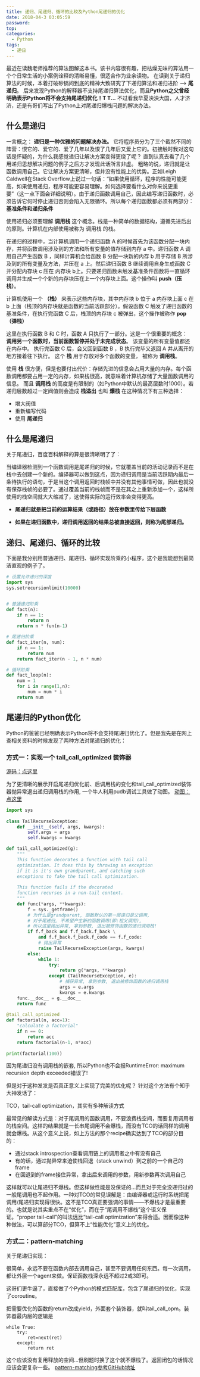 ```yaml
---
title: 递归、尾递归、循环的比较及Python尾递归的优化
date: 2018-04-3 03:05:59
password:
top:
categories:
  - Python
tags:
  - 递归
---
```

<!--more-->


最近在读魏老师推荐的算法图解这本书。该书内容很有趣，把枯燥无味的算法用一个个日常生活的小案例诠释的清晰易懂，很适合作为业余读物。
在读到关于递归算法的时候，本着打破砂锅问到底的精神大致研究了下递归算法和递归进阶 —> **尾递归**。
后来发现Python的解释器不支持尾递归算法优化，而且**Python之父曾经明确表示Python将不会支持尾递归优化！T T...**
不过看我华夏泱泱大国，人才济济，还是有哥们写出了Python上对尾递归爆栈问题的解决办法。

## 什么是递归
一言概之： **递归是一种优雅的问题解决办法。** 它将程序员分为了三个截然不同的阵营：恨它的、爱它的、爱了几年以及恨了几年后又爱上它的。初接触时我对这句话是怀疑的，为什么我感觉递归让解决方案变得更绕了呢？ 直到认真去看了几个用递归思想解决问题的例子之后方才发现此话所言非虚。
粗略的说，递归就是让函数调用自己。它让解决方案更清晰，但并没有性能上的优势。正如Leigh Caldwell在Stack Overflow上说过一句话：“如果使用循环，程序的性能可能更高，如果使用递归，程序可能更容易理解。如何选择要看什么对你来说更重要”（这一点下面会详细说明）。由于递归函数调用自己，因此编写递归函数时，必须告诉它何时停止递归否则会陷入无限循环。所以每个递归函数都必须有两部分：**基准条件和递归条件**

使用递归必须要理解 **调用栈** 这个概念。栈是一种简单的数据结构，遵循先进后出的原则。计算机在内部使用被称为 调用栈 的栈。

在递归的过程中，当计算机调用一个递归函数 A 的时候首先为该函数分配一块内存，并将函数调用涉及到的方法和所有变量的值存储到内存 a 中。递归函数 A 调用自己产生函数 B ，同样计算机会给函数 B 分配一块新的内存 b 用于存储 B 所涉及到的所有变量及方法，并压在 a 上。然后递归函数 B 继续调用自身生成函数 C 并分配内存块 c 压在 内存块 b上。只要递归函数未触发基准条件函数将一直循环调用并生成一个个新的内存块压在上一个内存块上面。这个操作叫 **push（压栈）**。

计算机使用一个 **（栈）** 来表示这些内存块，其中内存块 b 位于 a 内存块上面 c 在  b 上面（栈顶的内存块就是函数的当前活跃部分）。假设函数 C 触发了递归函数的基准条件，在执行完函数 C 后，栈顶的内存块 c 被弹出，这个操作被称作 **pop（弹栈）**

这里在执行函数 B 和 C 时，函数 A 只执行了一部分。这是一个很重要的概念： **调用另一个函数时，当前函数暂停并处于未完成状态**。 该变量的所有变量值都还在内存中。 执行完函数 C 后，会又回到函数 B ，B 执行完毕又返回 A 并从离开的地方接着往下执行。 这个 **栈** 用于存放对多个函数的变量， 被称为 **调用栈**。

使用 **栈** 很方便，但是也要付出代价：存储先进的信息会占用大量的内存。每个函数调用都要占用一定的内存，如果栈很高，就意味着计算机存储了大量函数调用的信息。 而且 **调用栈** 的高度是有限制的（如Python中默认的最高层数时1000）。若递归层数超过一定阀值则会造成 **栈溢出** 也叫 **爆栈** 在这种情况下有三种选择：
- 增大阀值
- 重新编写代码
- 使用 **尾递归**

## 什么是尾递归
关于尾递归，百度百科解释的算是很清晰明了了：

当编译器检测到一个函数调用是尾递归的时候，它就覆盖当前的活动记录而不是在栈中去创建一个新的。编译器可以做到这点，因为递归调用是当前活跃期内最后一条待执行的语句，于是当这个调用返回时栈帧中并没有其他事情可做，因此也就没有保存栈帧的必要了。通过覆盖当前的栈帧而不是在其之上重新添加一个，这样所使用的栈空间就大大缩减了，这使得实际的运行效率会变得更高。

- **尾递归就是把当前的运算结果（或路径）放在参数里传给下层函数**

- **如果在递归函数中，递归调用返回的结果总被直接返回，则称为尾部递归。** 

## 递归、尾递归、循环的比较

下面是我分别用普通递归、尾递归、循环实现阶乘的小程序，这个是我能想到最简洁直观的例子了。


```python
# 设置允许递归的深度
import sys
sys.setrecursionlimit(10000)


# 普通递归阶乘
def fact(n):
    if n == 1:
        return n
    return n * fun(n-1)

# 尾递归阶乘
def fact_iter(n, num):
    if n == 1:
        return num
    return fact_iter(n - 1, n * num)

# 循环阶乘
def fact_loop(n):
    num = 1
    for i in range(1,n):
        num = num * i
    return num        
```

## 尾递归的Python优化

Python的爸爸已经明确表示Python将不会支持尾递归优化了。但是我先是在网上查相关资料的时候发现了两种方法对尾递归的优化：

### 方式一：实现一个 tail_call_optimized 装饰器
[源码：点这里](http://code.activestate.com/recipes/474088/)

为了更清晰的展示开启尾递归优化前、后调用栈的变化和tail_call_optimized装饰器抛异常退出递归调用栈的作用, 一个牛人利用pudb调试工具做了动图。
[动图：点这里](http://python.jobbole.com/86937/)


```python
import sys
 
class TailRecurseException:
    def __init__(self, args, kwargs):
        self.args = args
        self.kwargs = kwargs

def tail_call_optimized(g):
    """
    This function decorates a function with tail call
    optimization. It does this by throwing an exception
    if it is it's own grandparent, and catching such
    exceptions to fake the tail call optimization.
 
    This function fails if the decorated
    function recurses in a non-tail context.
    """
    def func(*args, **kwargs):
        f = sys._getframe()
        # 为什么是grandparent, 函数默认的第一层递归是父调用,
        # 对于尾递归, 不希望产生新的函数调用(即:祖父调用),
        # 所以这里抛出异常, 拿到参数, 退出被修饰函数的递归调用栈!
        if f.f_back and f.f_back.f_back \
            and f.f_back.f_back.f_code == f.f_code:
            # 抛出异常
            raise TailRecurseException(args, kwargs)
        else:
            while 1:
                try:
                    return g(*args, **kwargs)
                except (TailRecurseException, e):
                    # 捕获异常, 拿到参数, 退出被修饰函数的递归调用栈
                    args = e.args
                    kwargs = e.kwargs
    func.__doc__ = g.__doc__
    return func
 
@tail_call_optimized
def factorial(n, acc=1):
    "calculate a factorial"
    if n == 0:
        return acc
    return factorial(n-1, n*acc)
 
print(factorial(100))
```

因为尾递归没有调用栈的嵌套, 所以Python也不会报RuntimeError: maximum recursion depth exceeded错误了!

但是对于这种发发是否真正意义上实现了完美的优化呢？ 针对这个方法有个知乎大神发话了：

TCO，tail-call optimization，其实有多种解读方式

最常见的解读方式是：对于尾调用的函数调用，不要浪费栈空间，而要复用调用者的栈空间。这样的结果就是一长串尾调用不会爆栈，而没有TCO的话同样的调用就会爆栈。从这个意义上说，如上方法的那个recipe确实达到了TCO的部分目的：

- 通过stack introspection查看调用链上的调用者之中有没有自己
- 有的话，通过抛异常来迫使栈回退（stack unwind）到之前的一个自己的frame
- 在回退到的frame接住异常，拿出后来调用的参数，用新参数再次调用自己

这样就可以让尾递归不爆栈。但这样做性能是没保证的…而且对于完全没递归过的一般尾调用也不起作用。一种对TCO的常见误解是：由编译器或运行时系统把尾调用/尾递归实现得很快。这不是TCO真正要强调的事情——不爆栈才是最重要的。也就是说其实重点不在“优化”，而在于“尾调用不爆栈”这个语义保证。“proper tail-call”的叫法远比“tail-call optimization”来得合适。因而像这种种做法，可以算部分TCO，但算不上“性能优化”意义上的优化。


### 方式二：pattern-matching
关于尾递归实现：

 很简单，永远不要在函数内部去调用自己，甚至不要调用任何东西。每一次调用，都让外层一个agent来做。保证函数栈深永远不超过2或3即可。

这哥们更牛逼了，直接做了个Python的模式匹配库，包含了尾递归的优化，实现了coroutine。

把需要优化的函数的return改成yield，外面套个装饰器，就叫tail_call_opm。装饰器最内层的逻辑是
```
while True:
    try:
        ret=next(ret) 
    except:
        return ret
```
这个应该没有复用释放的空间…但刷题时换了这个就不爆栈了。返回闭包的话情况应该会更复杂一些。
[pattern-matching参考GitHub地址](https://github.com/Xython/pattern-matching)
